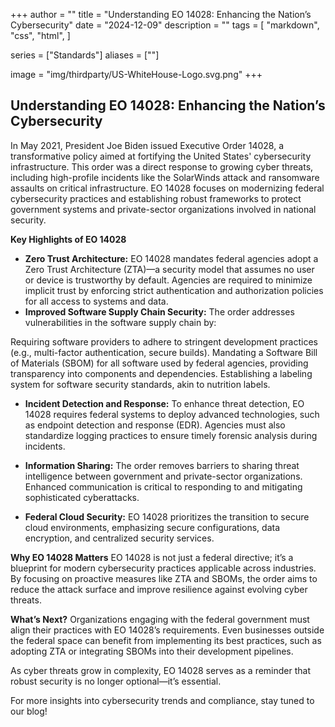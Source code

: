 +++
author = ""
title = "Understanding EO 14028: Enhancing the Nation’s Cybersecurity"
date = "2024-12-09"
description = ""
tags = [
    "markdown",
    "css",
    "html",
]

series = ["Standards"]
aliases = [""]

image = "img/thirdparty/US-WhiteHouse-Logo.svg.png"
+++

## Understanding EO 14028: Enhancing the Nation’s Cybersecurity

In May 2021, President Joe Biden issued Executive Order 14028, a transformative policy aimed at fortifying the United States' cybersecurity infrastructure. This order was a direct response to growing cyber threats, including high-profile incidents like the SolarWinds attack and ransomware assaults on critical infrastructure. EO 14028 focuses on modernizing federal cybersecurity practices and establishing robust frameworks to protect government systems and private-sector organizations involved in national security.

**Key Highlights of EO 14028**

- **Zero Trust Architecture:**
EO 14028 mandates federal agencies adopt a Zero Trust Architecture (ZTA)—a security model that assumes no user or device is trustworthy by default. Agencies are required to minimize implicit trust by enforcing strict authentication and authorization policies for all access to systems and data.
- **Improved Software Supply Chain Security:**
The order addresses vulnerabilities in the software supply chain by:

Requiring software providers to adhere to stringent development practices (e.g., multi-factor authentication, secure builds).
Mandating a Software Bill of Materials (SBOM) for all software used by federal agencies, providing transparency into components and dependencies.
Establishing a labeling system for software security standards, akin to nutrition labels.

- **Incident Detection and Response:**
To enhance threat detection, EO 14028 requires federal systems to deploy advanced technologies, such as endpoint detection and response (EDR). Agencies must also standardize logging practices to ensure timely forensic analysis during incidents.

- **Information Sharing:**
The order removes barriers to sharing threat intelligence between government and private-sector organizations. Enhanced communication is critical to responding to and mitigating sophisticated cyberattacks.

- **Federal Cloud Security:**
EO 14028 prioritizes the transition to secure cloud environments, emphasizing secure configurations, data encryption, and centralized security services.

**Why EO 14028 Matters**
EO 14028 is not just a federal directive; it’s a blueprint for modern cybersecurity practices applicable across industries. By focusing on proactive measures like ZTA and SBOMs, the order aims to reduce the attack surface and improve resilience against evolving cyber threats.

**What’s Next?**
Organizations engaging with the federal government must align their practices with EO 14028’s requirements. Even businesses outside the federal space can benefit from implementing its best practices, such as adopting ZTA or integrating SBOMs into their development pipelines.

As cyber threats grow in complexity, EO 14028 serves as a reminder that robust security is no longer optional—it’s essential.

For more insights into cybersecurity trends and compliance, stay tuned to our blog!